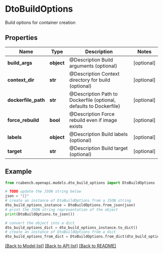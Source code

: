 # DtoBuildOptions

Build options for container creation

## Properties

Name | Type | Description | Notes
------------ | ------------- | ------------- | -------------
**build_args** | **object** | @Description Build arguments (optional) | [optional] 
**context_dir** | **str** | @Description Context directory for build (optional) | [optional] 
**dockerfile_path** | **str** | @Description Path to Dockerfile (optional, defaults to Dockerfile) | [optional] 
**force_rebuild** | **bool** | @Description Force rebuild even if image exists | [optional] 
**labels** | **object** | @Description Build labels (optional) | [optional] 
**target** | **str** | @Description Build target (optional) | [optional] 

## Example

```python
from rcabench.openapi.models.dto_build_options import DtoBuildOptions

# TODO update the JSON string below
json = "{}"
# create an instance of DtoBuildOptions from a JSON string
dto_build_options_instance = DtoBuildOptions.from_json(json)
# print the JSON string representation of the object
print(DtoBuildOptions.to_json())

# convert the object into a dict
dto_build_options_dict = dto_build_options_instance.to_dict()
# create an instance of DtoBuildOptions from a dict
dto_build_options_from_dict = DtoBuildOptions.from_dict(dto_build_options_dict)
```
[[Back to Model list]](../README.md#documentation-for-models) [[Back to API list]](../README.md#documentation-for-api-endpoints) [[Back to README]](../README.md)


